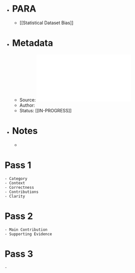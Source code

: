 - # PARA
	- [[Statistical Dataset Bias]]
- # Metadata
	- Source: ![Clemmensen and Kjærsgaard - 2023 - Data Representativity for Machine Learning and AI .pdf](../assets/Clemmensen_and_Kjærsgaard_-_2023_-_Data_Representativity_for_Machine_Learning_and_AI_1684429574471_0.pdf)
	- Author:
	- Status: [[IN-PROGRESS]]
- # Notes
	-
# Pass 1
	- Category
	- Context
	- Correctness
	- Contributions
	- Clarity
# Pass 2
	- Main Contribution
	- Supporting Evidence
# Pass 3
	-